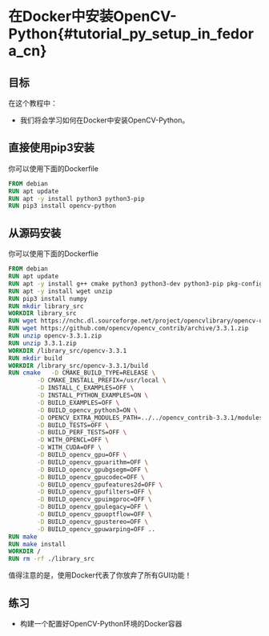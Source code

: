 # 在Docker中安装OpenCV-Python{#tutorial_py_setup_in_fedora_cn}

## 目标

在这个教程中：

- 我们将会学习如何在Docker中安装OpenCV-Python。

## 直接使用pip3安装

你可以使用下面的Dockerfile

```dockerfile
FROM debian
RUN apt update
RUN apt -y install python3 python3-pip
RUN pip3 install opencv-python
```

## 从源码安装

你可以使用下面的Dockerflie

```dockerfile
FROM debian
RUN apt update
RUN apt -y install g++ cmake python3 python3-dev python3-pip pkg-config
RUN apt -y install wget unzip
RUN pip3 install numpy
RUN mkdir library_src
WORKDIR library_src
RUN wget https://nchc.dl.sourceforge.net/project/opencvlibrary/opencv-unix/3.3.1/opencv-3.3.1.zip
RUN wget https://github.com/opencv/opencv_contrib/archive/3.3.1.zip
RUN unzip opencv-3.3.1.zip
RUN unzip 3.3.1.zip
WORKDIR /library_src/opencv-3.3.1
RUN mkdir build
WORKDIR /library_src/opencv-3.3.1/build
RUN cmake 	-D CMAKE_BUILD_TYPE=RELEASE \
		-D CMAKE_INSTALL_PREFIX=/usr/local \
		-D INSTALL_C_EXAMPLES=OFF \
		-D INSTALL_PYTHON_EXAMPLES=ON \
		-D BUILD_EXAMPLES=OFF \
		-D BUILD_opencv_python3=ON \
		-D OPENCV_EXTRA_MODULES_PATH=../../opencv_contrib-3.3.1/modules \
		-D BUILD_TESTS=OFF \
		-D BUILD_PERF_TESTS=OFF \
        -D WITH_OPENCL=OFF \
        -D WITH_CUDA=OFF \
        -D BUILD_opencv_gpu=OFF \
        -D BUILD_opencv_gpuarithm=OFF \
        -D BUILD_opencv_gpubgsegm=OFF \
        -D BUILD_opencv_gpucodec=OFF \
        -D BUILD_opencv_gpufeatures2d=OFF \
        -D BUILD_opencv_gpufilters=OFF \
        -D BUILD_opencv_gpuimgproc=OFF \
        -D BUILD_opencv_gpulegacy=OFF \
        -D BUILD_opencv_gpuoptflow=OFF \
        -D BUILD_opencv_gpustereo=OFF \
        -D BUILD_opencv_gpuwarping=OFF ..
RUN make
RUN make install
WORKDIR /
RUN rm -rf ./library_src
```

值得注意的是，使用Docker代表了你放弃了所有GUI功能！

## 练习

- 构建一个配置好OpenCV-Python环境的Docker容器